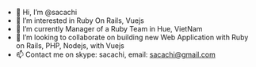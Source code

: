 - 👋 Hi, I’m @sacachi
- 👀 I’m interested in Ruby On Rails, Vuejs
- 🌱 I’m currently Manager of a Ruby Team in Hue, VietNam
- 💞️ I’m looking to collaborate on building new Web Application with Ruby on Rails, PHP, Nodejs, with Vuejs
- 📫 Contact me on skype: sacachi, email: sacachi@gmail.com

<!---
sacachi/sacachi is a ✨ special ✨ repository because its `README.md` (this file) appears on your GitHub profile.
You can click the Preview link to take a look at your changes.
--->
